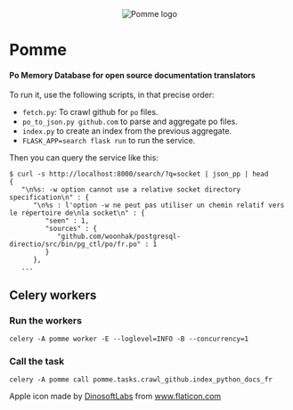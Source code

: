 <div style="text-align:center">
    <img src="https://github.com/JulienPalard/tuw/blob/master/assets/logo/logo.png?raw=true" alt="Pomme logo"/>
</div>
<!-- TODO: Fix centered image -->

# Pomme
#### Po Memory Database for open source documentation translators

To run it, use the following scripts, in that precise order:

- `fetch.py`: To crawl github for `po` files.
- `po_to_json.py github.com` to parse and aggregate po files.
- `index.py` to create an index from the previous aggregate.
- `FLASK_APP=search flask run` to run the service.

Then you can query the service like this:

```
$ curl -s http://localhost:8000/search/?q=socket | json_pp | head
{
   "\n%s: -w option cannot use a relative socket directory specification\n" : {
      "\n%s : l'option -w ne peut pas utiliser un chemin relatif vers le répertoire de\nla socket\n" : {
         "seen" : 1,
         "sources" : {
            "github.com/woonhak/postgresql-directio/src/bin/pg_ctl/po/fr.po" : 1
         }
      },
   ...
```

## Celery workers

### Run the workers

```
celery -A pomme worker -E --loglevel=INFO -B --concurrency=1
```

### Call the task

```
celery -A pomme call pomme.tasks.crawl_github.index_python_docs_fr
```

Apple icon made by <a href="https://www.flaticon.com/free-icon/apple_3616363?term=apple&page=1&position=27" title="DinosoftLabs">DinosoftLabs</a> from <a href="https://www.flaticon.com/" title="Flaticon"> www.flaticon.com</a>